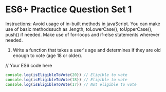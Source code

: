# ES6+ Practice Question Set 1

Instructions: Avoid usage of in-built methods in javaScript. You can make use of basic methodssuch as .length, toLowerCase(), toUpperCase(), push() if needed. Make use of for-loops and if-else statements wherever needed.

1. Write a function that takes a user's age and determines if they are old enough to vote (age 18 or
older).

// Your ES6 code here

```js
console.log(isEligibleToVote(20)) // Eligible to vote
console.log(isEligibleToVote(18)) // Eligible to vote
console.log(isEligibleToVote(17)) // Not eligible to vote
```
